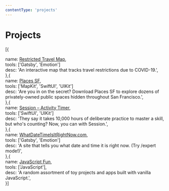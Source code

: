 ```yaml
---
contentType: 'projects'
---
```


<h1>Projects</h1>

[{</br>
  <div class="obj-content">
    name: 
      <a target="_blank" rel="noopener noreferrer" href="https://restrictedtravelmap.com">Restricted Travel Map</a>,<br />
    tools: 
      [<span class="green">'Gatsby'</span>, <span class="green">'Emotion'</span>]</br>
    desc: 
      <span class="yellow">'An interactive map that tracks travel restrictions due to COVID-19.'</span>,</br>
  </div>
},{</br>
  <div class="obj-content">
    name: 
      <a target="_blank" rel="noopener noreferrer" href="https://apps.apple.com/us/app/places-san-francisco/id1497590988">Places SF</a>,<br />
    tools: 
      [<span class="green">'MapKit'</span>, <span class="green">'SwiftUI'</span>, <span class="green">'UIKit'</span>]</br>
    desc: 
      <span class="yellow">'Are you in on the secret? Download Places SF to explore dozens of privately-owned public spaces hidden throughout San Francisco.'</span>,</br>
  </div>
},{</br>
  <div class="obj-content">
    name: 
      <a target="_blank" rel="noopener noreferrer" href="https://apps.apple.com/us/app/session-activity-timer/id1493474157">Session – Activity Timer</a>,<br />
    tools: 
      [<span class="green">'SwiftUI'</span>, <span class="green">'UIKit'</span>]</br>
    desc: 
      <span class="yellow">'They say it takes 10,000 hours of deliberate practice to master a skill, but who's counting? Now, you can with Session.'</span>,</br>
  </div>
},{</br>
  <div class="obj-content">
    name: 
      <a target="_blank" rel="noopener noreferrer" href="https://whatdatetimeisitrightnow.com">WhatDateTimeIsItRightNow.com</a>,<br />
    tools: 
      [<span class="green">'Gatsby'</span>, <span class="green">'Emotion'</span>]</br>
    desc: 
      <span class="yellow">'A site that tells you what date and time it is right now. (Try /expert mode!)'</span>,</br>
  </div>
},{</br>
  <div class="obj-content">
    name: 
      <a target="_blank" rel="noopener noreferrer" href="https://yihwan.github.io/javascript-fun/">JavaScript Fun</a>,<br />
    tools: 
      [<span class="green">'JavaScript'</span>],</br>
    desc: 
      <span class="yellow">'A random assortment of toy projects and apps built with vanilla JavaScript.'</span>,</br>
  </div>
}]